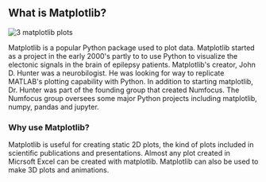 
## What is Matplotlib?
![3 matplotlib plots](images/3_plots.png)


Matplotlib is a popular Python package used to plot data. Matplotlib started as a project in the early 2000's partly to to use Python to visualize the electonic signals in the brain of epilepsy patients. Matplotlib's creator, John D. Hunter was a neurobilogist. He was looking for way to replicate MATLAB's plotting capability with Python. In addition to starting matplotlib, Dr. Hunter was part of the founding group that created Numfocus. The Numfocus group oversees some major Python projects including matplotlib, numpy, pandas and jupyter.
### Why use Matplotlib?
Matplotlib is useful for creating static 2D plots, the kind of plots included in scientific publications and presentations. Almost any plot created in Micrsoft Excel can be created with matplotlib. Matplotlib can also be used to make 3D plots and animations.
 

